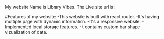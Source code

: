My website Name is Library Vibes.
The Live site url is : 

#Features of my website:
-This website is built with react router.
-It's having multiple page with dynamic information.
-It's a responsive website.
-Implemented local storage features.
-It contains custom bar shape vizualization of data.
